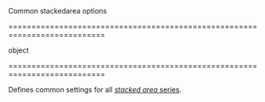 <!--**
/*-------------------------------------------
    Auto-generated file. Do not modify.
-------------------------------------------

**-->
<!--d-->Common stackedarea options<!--/d-->
===========================================================================
<!--type-->object<!--/type-->
===========================================================================

<!--shortDescription-->
Defines common settings for all [*stacked area* series](/Documentation/ApiReference/Data_Visualization_Widgets/dxChart/Series_Types/StackedAreaSeries/).
<!--/shortDescription-->

<!--fullDescription-->

<!--/fullDescription-->